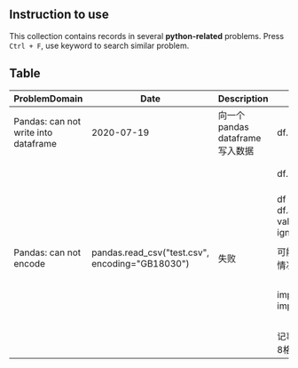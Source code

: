 ## Instruction to use

This collection contains records in several **python-related** problems. Press `Ctrl + F`, use keyword to search similar problem.

## Table

ProblemDomain | Date | Description | Solution | Status | Remark
------------ | ------------- | ------------- | ------------- | ------------- | -------------
Pandas: can not write into dataframe | 2020-07-19 | 向一个pandas dataframe写入数据 | df.loc[cond1, cond2] = value | 成功 | 假设：dataframe中有数据
  |  |  |  | df.iloc[cond1][cond2] = value | 失败 | iloc只能用于索引
  |  |  |  | df = df.append(pandas.DataFrame({col1: value1, col2: value2}), ignore_index=True) | 成功 | 假设：dataframe没有数据的情况
Pandas: can not encode | pandas.read_csv("test.csv", encoding="GB18030") | 失败 | 可能只适用于全部都是一种文字形式的情况
  |  |  |  | import imp; import sysy; imp.reload(sys) | 失败 | python3.x不需要在代码中指定
  |  |  |  | 记事本/notepad打开->另存为->UTF-8格式->手动调整部分格式的缺失 | 成功 | 不够高效